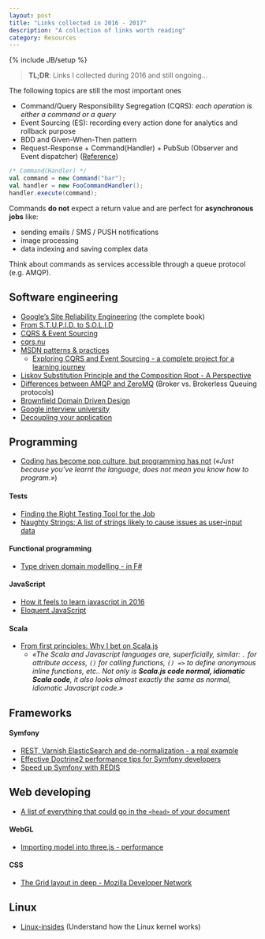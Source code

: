 ```yaml
---
layout: post
title: "Links collected in 2016 - 2017"
description: "A collection of links worth reading"
category: Resources
---
```

{% include JB/setup %}

> **TL;DR**: Links I collected during 2016 and still ongoing...

The following topics are still the most important ones

* Command/Query Responsibility Segregation (CQRS): *each operation is either a command or a query*
* Event Sourcing (ES): recording every action done for analytics and rollback
  purpose
* BDD and Given-When-Then pattern
* Request-Response + Command(Handler) + PubSub (Observer and Event dispatcher) ([Reference](https://moquet.net/talks/symfony-live-2014/))

```scala
/* Command(Handler) */
val command = new Command("bar");
val handler = new FooCommandHandler();
handler.execute(command);
```
Commands **do not** expect a return value and are perfect for **asynchronous jobs** like:

* sending emails / SMS / PUSH notifications
* image processing
* data indexing and saving complex data

Think about commands as services accessible through a queue protocol (e.g. AMQP).
<!--more-->

## Software engineering

* [Google’s Site Reliability Engineering](https://landing.google.com/sre/book/) (the complete book)
* [From S.T.U.P.I.D. to S.O.L.I.D](http://williamdurand.fr/2013/07/30/from-stupid-to-solid-code/)
* [CQRS & Event Sourcing](https://moquet.net/talks/lavajug-2016/)
* [cqrs.nu](http://cqrs.nu)
* [MSDN patterns & practices](https://msdn.microsoft.com/en-us/library/hh917312.aspx)
    * [Exploring CQRS and Event Sourcing - a complete project for a learning journey](https://msdn.microsoft.com/en-us/library/jj554200.aspx)
* [Liskov Substitution Principle and the Composition Root - A Perspective](http://www.dotnetcurry.com/patterns-practices/1259/liskov-substitution-principle-perspective)
* [Differences between AMQP and ZeroMQ](http://stackoverflow.com/questions/12634965/differences-between-amqp-and-zeromq) (Broker vs. Brokerless Queuing protocols)
* [Brownfield Domain Driven Design](http://www.slideshare.net/NicolPignatelli/brownfield-domain-driven-design-48240538)
* [Google interview university](https://github.com/jwasham/google-interview-university)
* [Decoupling your application](https://moquet.net/talks/symfony-live-2014/)

## Programming

* [Coding has become pop culture, but programming has not](https://hackernoon.com/coding-has-become-a-pop-culture-939100f84b0c#.ej5j9046o) (*«Just because you’ve learnt the language, does not mean you know how to program.»*)

#### Tests

* [Finding the Right Testing Tool for the Job](http://www.slideshare.net/CiaranMcNulty/finding-the-right-testing-tool-for-the-job?next_slideshow=1)
* [Naughty Strings: A list of strings likely to cause issues as user-input data](https://github.com/minimaxir/big-list-of-naughty-strings)

#### Functional programming

* [Type driven domain modelling - in F#](http://lucasmreis.github.io/blog/type-driven-domain-modelling-part-1/)

#### JavaScript

* [How it feels to learn javascript in 2016](https://hackernoon.com/how-it-feels-to-learn-javascript-in-2016-d3a717dd577f#.o1ga5xhyj)
* [Eloquent JavaScript](http://eloquentjavascript.net/)

#### Scala

* [From first principles: Why I bet on Scala.js](http://www.lihaoyi.com/post/FromfirstprinciplesWhyIbetonScalajs.html)
  * *«The Scala and Javascript languages are, superficially, similar: `.` for attribute access, `()` for calling functions, `() =>` to define anonymous inline functions, etc.. Not only is **Scala.js code normal, idiomatic Scala code**, it also looks almost exactly the same as normal, idiomatic Javascript code.»*

## Frameworks

#### Symfony

* [REST, Varnish ElasticSearch and de-normalization - a real example](http://symfony.com/blog/one-api-to-rule-all-product-data)
* [Effective Doctrine2 performance tips for Symfony developers](http://www.slideshare.net/marcinchwedziak/effective-doctrine2-performance-tips-for-symfony2-developers-33907944)
* [Speed up Symfony with REDIS](http://www.slideshare.net/ricardclau/speed-up-your-symfony2-application-and-build-awesome-features-with-redis)

## Web developing

* [A list of everything that could go in the `<head>` of your document](https://github.com/joshbuchea/HEAD)

#### WebGL

* [Importing model into three.js - performance](http://stackoverflow.com/q/23073947/1977778)

#### CSS

* [The Grid layout in deep - Mozilla Developer Network](https://developer.mozilla.org/en-US/docs/Learn/CSS/CSS_layout/Grids)

## Linux

* [Linux-insides](https://0xax.gitbooks.io/linux-insides/content/index.html) (Understand how the Linux kernel works)
